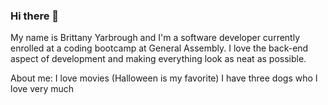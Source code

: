 ### Hi there 👋

My name is Brittany Yarbrough and I'm a software developer currently enrolled at a coding bootcamp at General Assembly. I love the back-end aspect of development and making everything look as neat as possible. 

About me:
I love movies (Halloween is my favorite)
I have three dogs who I love very much




<!--
**brittmyar/brittmyar** is a ✨ _special_ ✨ repository because its `README.md` (this file) appears on your GitHub profile.

Here are some ideas to get you started:

- 🔭 I’m currently working on ...
- 🌱 I’m currently learning ...
- Python
- 👯 I’m looking to collaborate on ...
- 🤔 I’m looking for help with ...
- 💬 Ask me about ...
- 📫 How to reach me: ...
- You can reacxh me at briitanymyar@gmail.com
- 😄 Pronouns: ...
- ⚡ Fun fact: ...
-->
